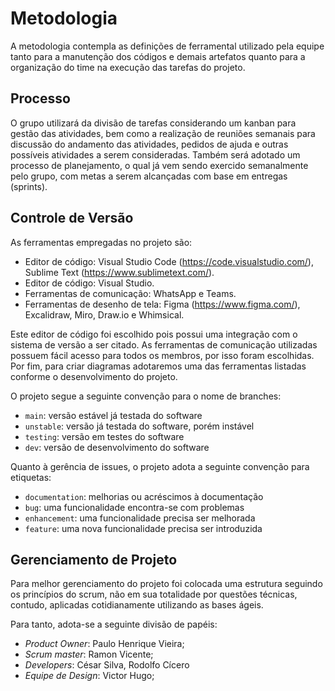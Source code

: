 
# Metodologia

A metodologia contempla as definições de ferramental utilizado pela equipe tanto para a manutenção dos códigos e demais artefatos quanto para a organização do time na execução das tarefas do projeto.

## Processo

O grupo utilizará da divisão de tarefas considerando um kanban para gestão das atividades, bem como a realização de reuniões semanais para discussão do andamento das atividades, pedidos de ajuda e outras possíveis atividades a serem consideradas. Também será adotado um processo de planejamento, o qual já vem sendo exercido semanalmente pelo grupo, com metas a serem alcançadas com base em entregas (sprints).

## Controle de Versão

As ferramentas empregadas no projeto são:

* Editor de código: Visual Studio Code (https://code.visualstudio.com/), Sublime Text (https://www.sublimetext.com/).
* Editor de código: Visual Studio.
* Ferramentas de comunicação: WhatsApp e Teams.
* Ferramentas de desenho de tela: Figma (https://www.figma.com/), Excalidraw, Miro, Draw.io e Whimsical.

Este editor de código foi escolhido pois possui uma integração com o sistema de versão a ser citado. As ferramentas de comunicação utilizadas possuem fácil acesso para todos os membros, por isso foram escolhidas. Por fim, para criar diagramas adotaremos uma das ferramentas listadas conforme o desenvolvimento do projeto.


O projeto segue a seguinte convenção para o nome de branches:

- `main`: versão estável já testada do software
- `unstable`: versão já testada do software, porém instável
- `testing`: versão em testes do software
- `dev`: versão de desenvolvimento do software

Quanto à gerência de issues, o projeto adota a seguinte convenção para
etiquetas:

- `documentation`: melhorias ou acréscimos à documentação
- `bug`: uma funcionalidade encontra-se com problemas
- `enhancement`: uma funcionalidade precisa ser melhorada
- `feature`: uma nova funcionalidade precisa ser introduzida

## Gerenciamento de Projeto
Para melhor gerenciamento do projeto foi colocada uma estrutura seguindo os princípios do scrum, não em sua totalidade por questões técnicas, contudo, aplicadas cotidianamente utilizando as bases ágeis.

Para tanto, adota-se a seguinte divisão de papéis:
* _Product Owner_: Paulo Henrique Vieira;
* _Scrum master_: Ramon Vicente;
* _Developers_: César Silva, Rodolfo Cícero
* _Equipe de Design_: Victor Hugo; 

